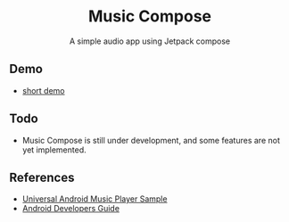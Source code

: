 <h1 align="center">Music Compose</h1>
<p align="center">
A simple audio app using Jetpack compose
</p>

## Demo
- [short demo](https://youtu.be/Ud5tLkFhITY)

## Todo
- Music Compose is still under development, and some features are not yet implemented.

## References
- [Universal Android Music Player Sample](https://github.com/android/uamp)
- [Android Developers Guide](https://developer.android.com/guide/topics/media-apps/audio-app/building-an-audio-app)